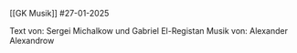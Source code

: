 [[GK Musik]]
#27-01-2025 

Text von: Sergei Michalkow und Gabriel El-Registan
Musik von: Alexander Alexandrow
